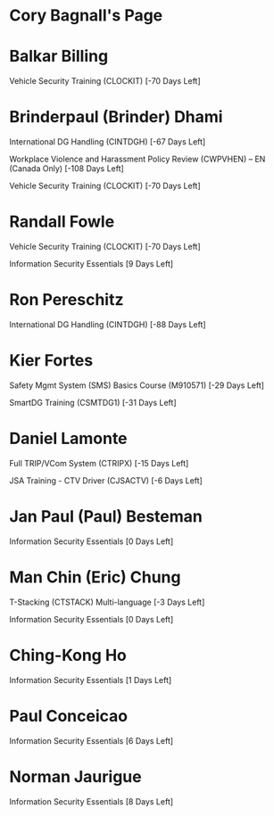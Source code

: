 # Cory Bagnall's Page




# Balkar Billing


Vehicle Security Training (CLOCKIT) [-70 Days Left]



# Brinderpaul (Brinder) Dhami


International DG Handling (CINTDGH) [-67 Days Left]

Workplace Violence and Harassment Policy Review (CWPVHEN) – EN (Canada Only) [-108 Days Left]

Vehicle Security Training (CLOCKIT) [-70 Days Left]



# Randall Fowle


Vehicle Security Training (CLOCKIT) [-70 Days Left]

Information Security Essentials [9 Days Left]



# Ron Pereschitz


International DG Handling (CINTDGH) [-88 Days Left]



# Kier Fortes


Safety Mgmt System (SMS) Basics Course (M910571) [-29 Days Left]

SmartDG Training (CSMTDG1) [-31 Days Left]



# Daniel Lamonte


Full TRIP/VCom System (CTRIPX) [-15 Days Left]

JSA Training - CTV Driver (CJSACTV) [-6 Days Left]



# Jan Paul (Paul) Besteman


Information Security Essentials [0 Days Left]



# Man Chin (Eric) Chung


T-Stacking (CTSTACK) Multi-language [-3 Days Left]

Information Security Essentials [0 Days Left]



# Ching-Kong Ho


Information Security Essentials [1 Days Left]



# Paul Conceicao


Information Security Essentials [6 Days Left]



# Norman Jaurigue


Information Security Essentials [8 Days Left]



